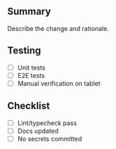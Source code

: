 ## Summary

Describe the change and rationale.

## Testing

- [ ] Unit tests
- [ ] E2E tests
- [ ] Manual verification on tablet

## Checklist

- [ ] Lint/typecheck pass
- [ ] Docs updated
- [ ] No secrets committed